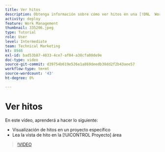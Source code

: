 ```yaml
---
title: Ver hitos
description: Obtenga información sobre cómo ver hitos en una [!DNL  Workfront] proyecto, además de utilizar la vista de hito en la [!UICONTROL Proyecto] área.
activity: deploy
feature: Work Management
thumbnail: 335206.jpeg
type: Tutorial
role: User
level: Intermediate
team: Technical Marketing
kt: 8946
exl-id: bad53b87-4033-4ce7-af04-a38cfa00de9e
doc-type: video
source-git-commit: d39754b619e526e1a869deedb38dd2f2b43aee57
workflow-type: tm+mt
source-wordcount: '43'
ht-degree: 0%

---
```


# Ver hitos

En este vídeo, aprenderá a hacer lo siguiente:

* Visualización de hitos en un proyecto específico
* Lea la vista de hito en la [!UICONTROL Proyecto] área

>[!VIDEO](https://video.tv.adobe.com/v/335206/?quality=12)
